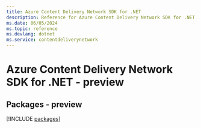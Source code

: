 ```yaml
---
title: Azure Content Delivery Network SDK for .NET
description: Reference for Azure Content Delivery Network SDK for .NET
ms.date: 06/05/2024
ms.topic: reference
ms.devlang: dotnet
ms.service: contentdeliverynetwork
---
```

# Azure Content Delivery Network SDK for .NET - preview
## Packages - preview
[!INCLUDE [packages](content-delivery-network-index.md)]